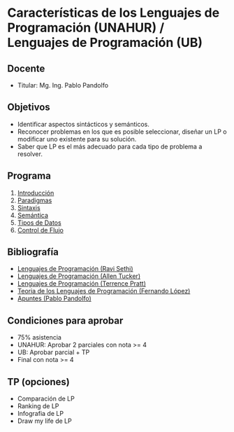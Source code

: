 # Características de los Lenguajes de Programación (UNAHUR) / Lenguajes de Programación (UB)

## Docente

* Titular: Mg. Ing. Pablo Pandolfo

## Objetivos

* Identificar aspectos sintácticos y semánticos.
* Reconocer problemas en los que es posible seleccionar, diseñar un LP o modificar uno existente para su solución.
* Saber que LP es el más adecuado para cada tipo de problema a resolver.

## Programa

1. [Introducción](doc/intro.md)
1. [Paradigmas](doc/paradigmas.md)
1. [Sintaxis](doc/sintaxis.md)
1. [Semántica](doc/semantica.md)
1. [Tipos de Datos](doc/tipos.md)
1. [Control de Flujo](doc/flujo.md)

## Bibliografía

* [Lenguajes de Programación (Ravi Sethi)](biblio/)
* [Lenguajes de Programación (Allen Tucker)](biblio/)
* [Lenguajes de Programación (Terrence Pratt)](biblio/)
* [Teoria de los Lenguajes de Programación (Fernando López)](biblio/)
* [Apuntes (Pablo Pandolfo)](doc/)

## Condiciones para aprobar

* 75% asistencia
* UNAHUR: Aprobar 2 parciales con nota >= 4
* UB: Aprobar parcial + TP
* Final con nota >= 4

## TP (opciones)

* Comparación de LP
* Ranking de LP
* Infografia de LP
* Draw my life de LP
